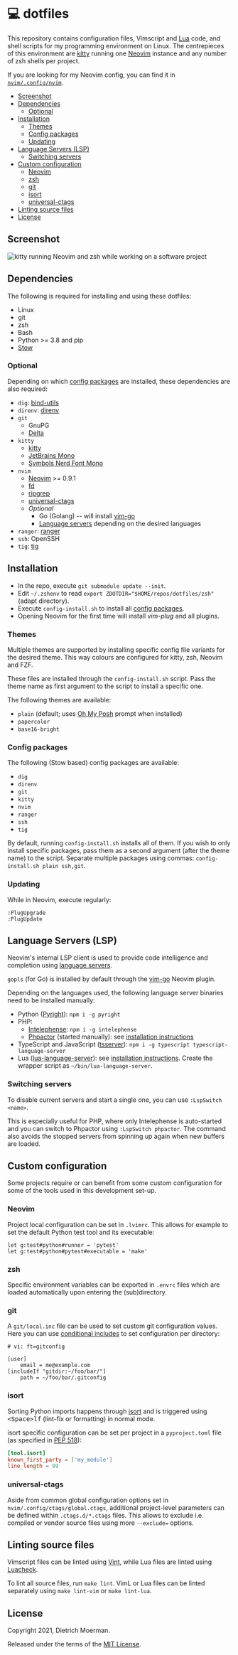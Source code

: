 # 💻 dotfiles

This repository contains configuration files, Vimscript and [Lua](https://neovim.io/doc/user/lua.html) code, and shell scripts for my programming environment on Linux.
The centrepieces of this environment are [kitty](https://sw.kovidgoyal.net/kitty/) running one [Neovim](https://neovim.io/) instance and any number of zsh shells per project.

If you are looking for my Neovim config, you can find it in [`nvim/.config/nvim`](nvim/.config/nvim).

<!-- START doctoc generated TOC please keep comment here to allow auto update -->
<!-- DON'T EDIT THIS SECTION, INSTEAD RE-RUN doctoc TO UPDATE -->

- [Screenshot](#screenshot)
- [Dependencies](#dependencies)
  - [Optional](#optional)
- [Installation](#installation)
  - [Themes](#themes)
  - [Config packages](#config-packages)
  - [Updating](#updating)
- [Language Servers (LSP)](#language-servers-lsp)
  - [Switching servers](#switching-servers)
- [Custom configuration](#custom-configuration)
  - [Neovim](#neovim)
  - [zsh](#zsh)
  - [git](#git)
  - [isort](#isort)
  - [universal-ctags](#universal-ctags)
- [Linting source files](#linting-source-files)
- [License](#license)

<!-- END doctoc generated TOC please keep comment here to allow auto update -->

## Screenshot

![kitty running Neovim and zsh while working on a software project](https://github.com/dietrichm/dotfiles/assets/214730/3f4b0135-7984-4bb3-b44e-1528cc797d5d)

## Dependencies

The following is required for installing and using these dotfiles:

 * Linux
 * git
 * zsh
 * Bash
 * Python >= 3.8 and pip
 * [Stow](http://www.gnu.org/software/stow/)

### Optional

Depending on which [config packages](#config-packages) are installed, these dependencies are also required:

 * `dig`: [bind-utils](https://github.com/tigeli/bind-utils)
 * `direnv`: [direnv](https://direnv.net/)
 * `git`
     * GnuPG
     * [Delta](https://github.com/dandavison/delta)
 * `kitty`
     * [kitty](https://sw.kovidgoyal.net/kitty/)
     * [JetBrains Mono](https://github.com/JetBrains/JetBrainsMono)
     * [Symbols Nerd Font Mono](https://github.com/ryanoasis/nerd-fonts/releases)
 * `nvim`
     * [Neovim](https://neovim.io/) >= 0.9.1
     * [fd](https://github.com/sharkdp/fd)
     * [ripgrep](https://github.com/BurntSushi/ripgrep)
     * [universal-ctags](http://ctags.io/)
     * _Optional_
         * Go (Golang) -- will install [vim-go](https://github.com/fatih/vim-go)
         * [Language servers](#language-servers-lsp) depending on the desired languages
 * `ranger`: [ranger](https://github.com/ranger/ranger)
 * `ssh`: OpenSSH
 * `tig`: [tig](https://jonas.github.io/tig/)

## Installation

 * In the repo, execute `git submodule update --init`.
 * Edit `~/.zshenv` to read `export ZDOTDIR="$HOME/repos/dotfiles/zsh"` (adapt directory).
 * Execute `config-install.sh` to install all [config packages](#config-packages).
 * Opening Neovim for the first time will install _vim-plug_ and all plugins.

### Themes

Multiple themes are supported by installing specific config file variants for the desired theme. This way colours are configured for kitty, zsh, Neovim and FZF.

These files are installed through the `config-install.sh` script. Pass the theme name as first argument to the script to install a specific one.

The following themes are available:

* `plain` (default; uses [Oh My Posh](https://ohmyposh.dev/) prompt when installed)
* `papercolor`
* `base16-bright`

### Config packages

The following (Stow based) config packages are available:

* `dig`
* `direnv`
* `git`
* `kitty`
* `nvim`
* `ranger`
* `ssh`
* `tig`

By default, running `config-install.sh` installs all of them.
If you wish to only install specific packages, pass them as a second argument (after the theme name) to the script.
Separate multiple packages using commas: `config-install.sh plain ssh,git`.

### Updating

While in Neovim, execute regularly:

```
:PlugUpgrade
:PlugUpdate
```

## Language Servers (LSP)

Neovim's internal LSP client is used to provide code intelligence and completion using [language servers](https://langserver.org/).

`gopls` (for Go) is installed by default through the [vim-go](https://github.com/fatih/vim-go) Neovim plugin.

Depending on the languages used, the following language server binaries need to be installed manually:

* Python ([Pyright](https://github.com/Microsoft/pyright)): `npm i -g pyright`
* PHP:
  * [Intelephense](https://intelephense.com/): `npm i -g intelephense`
  * [Phpactor](https://github.com/phpactor/phpactor) (started manually): see [installation instructions](https://phpactor.readthedocs.io/en/master/usage/standalone.html#global-installation)
* TypeScript and JavaScript ([tsserver](https://github.com/theia-ide/typescript-language-server)): `npm i -g typescript typescript-language-server`
* Lua ([lua-language-server](https://github.com/luals/lua-language-server)): see [installation instructions](https://github.com/luals/lua-language-server/wiki/Getting-Started#command-line). Create the wrapper script as `~/bin/lua-language-server`.

### Switching servers

To disable current servers and start a single one, you can use `:LspSwitch <name>`.

This is especially useful for PHP, where only Intelephense is auto-started and you can switch to Phpactor using `:LspSwitch phpactor`.
The command also avoids the stopped servers from spinning up again when new buffers are loaded.

## Custom configuration

Some projects require or can benefit from some custom configuration for some of the tools used in this development set-up.

### Neovim

Project local configuration can be set in `.lvimrc`.
This allows for example to set the default Python test tool and its executable:

```viml
let g:test#python#runner = 'pytest'
let g:test#python#pytest#executable = 'make'
```

### zsh

Specific environment variables can be exported in `.envrc` files which are loaded automatically upon entering the (sub)directory.

### git

A `git/local.inc` file can be used to set custom git configuration values.
Here you can use [conditional includes](https://git-scm.com/docs/git-config#_conditional_includes) to set configuration per directory:

```gitconfig
# vi: ft=gitconfig

[user]
	email = me@example.com
[includeIf "gitdir:~/foo/bar/"]
	path = ~/foo/bar/.gitconfig
```

### isort

Sorting Python imports happens through [isort](https://pycqa.github.io/isort/) and is triggered using <kbd>&lt;Space&gt;lf</kbd> (lint-fix or formatting) in normal mode.

isort specific configuration can be set per project in a `pyproject.toml` file (as specified in [PEP 518](https://www.python.org/dev/peps/pep-0518/)):

```toml
[tool.isort]
known_first_party = ['my_module']
line_length = 99
```

### universal-ctags

Aside from common global configuration options set in `nvim/.config/ctags/global.ctags`, additional project-level parameters can be defined within `.ctags.d/*.ctags` files. This allows to exclude i.e. compiled or vendor source files using more `--exclude=` options.

## Linting source files

Vimscript files can be linted using [Vint](https://github.com/Vimjas/vint), while Lua files are linted using [Luacheck](https://github.com/luarocks/luacheck).

To lint all source files, run `make lint`. VimL or Lua files can be linted separately using `make lint-vim` or `make lint-lua`.

## License

Copyright 2021, Dietrich Moerman.

Released under the terms of the [MIT License](LICENSE).
